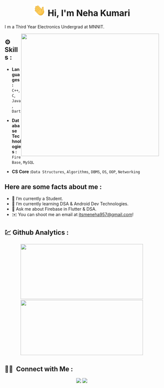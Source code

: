 <h1 align="center"><img src="https://raw.githubusercontent.com/ABSphreak/ABSphreak/master/gifs/Hi.gif" width="40px" /> Hi, I'm Neha Kumari</h1>

I m a Third Year Electronics Undergrad at MNNIT.

<img align="right" src="https://www.dreamstime.com/smiling-girl-sitting-laptop-learning-coding-cute-web-design-vector-illustration-isolated-white-background-bunner-image136584573" width="450" height="400" />

## ⚙️ Skills :
- <b>Languages :</b>  <code>C++</code>, <code>C</code>, <code>Java</code>, `Dart`

- <b>Database Technologies :</b> <code>FireBase</code>, <code>MySQL</code>

- <b>CS Core :</b><code>Data Structures</code>, <code>Algorithms</code>, <code>DBMS</code>, <code>OS</code>, <code>OOP</code>, <code>Networking</code>

## Here are some facts about me :

- 🔭 I’m currently a Student.
- 🌱 I’m currently learning DSA & Android Dev Technologies.
- 💬 Ask me about Firebase in Flutter & DSA.
- ✉️ You can shoot me an email at itsmeneha957@gmail.com!
  
## 💹 Github Analytics :
<p align="center">
<a href="https://github.com/neha507">
  <img height="180em" width="400cm" src="https://github-readme-stats-eight-theta.vercel.app/api?username=neha507&show_icons=true&theme=algolia&include_all_commits=true&count_private=true"/>
  <img height="180em" width="400cm" src="https://github-readme-stats-eight-theta.vercel.app/api/top-langs/?username=neha507&layout=compact&langs_count=8&theme=algolia"/>
</a>
</p>

## 🤝🏻 &nbsp;Connect with Me :

<p align="center">
<a href="https://www.linkedin.com/in/neha-kumari-9119031aa"><img src="https://img.shields.io/badge/-Neha%20Kumari%20-0077B5?style=flat&logo=Linkedin&logoColor=white"/></a>
<a href="mailto:itsmeneha957@gmail.com"><img src="https://img.shields.io/badge/-itsmeneha957@gmail.com-D14836?style=flat&logo=Gmail&logoColor=white"/></a>
</p>
